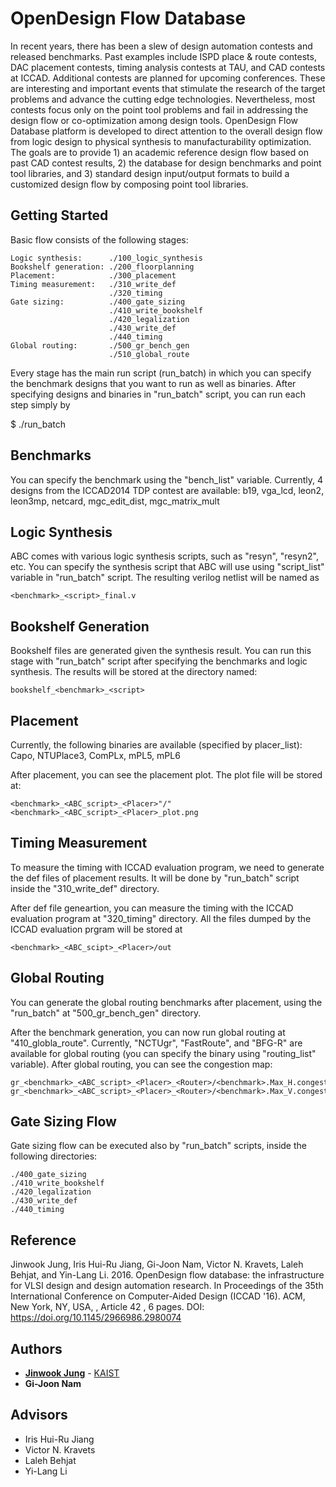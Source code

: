 # OpenDesign Flow Database
In recent years, there has been a slew of design automation contests and released benchmarks. 
Past examples include ISPD place & route contests, DAC placement contests, timing analysis contests at TAU, and CAD contests at ICCAD. 
Additional contests are planned for upcoming conferences. 
These are interesting and important events that stimulate the research of the target problems and advance the cutting edge technologies. 
Nevertheless, most contests focus only on the point tool problems and fail in addressing the design flow or co-optimization among design tools. 
OpenDesign Flow Database platform is developed to direct attention to the overall design flow from logic design to physical synthesis to manufacturability optimization. 
The goals are to provide 1) an academic reference design flow based on past CAD contest results, 2) the database for design benchmarks and point tool libraries, and 3) standard design input/output formats to build a customized design flow by composing point tool libraries.

## Getting Started
Basic flow consists of the following stages:

    Logic synthesis:      ./100_logic_synthesis
    Bookshelf generation: ./200_floorplanning
    Placement:            ./300_placement
    Timing measurement:   ./310_write_def
                          ./320_timing
    Gate sizing:          ./400_gate_sizing
                          ./410_write_bookshelf
                          ./420_legalization
                          ./430_write_def
                          ./440_timing
    Global routing:       ./500_gr_bench_gen
                          ./510_global_route

Every stage has the main run script (run_batch) in which you can specify 
the benchmark designs that you want to run as well as binaries.
After specifying designs and binaries in "run_batch" script, you can run 
each step simply by 

$ ./run_batch


## Benchmarks

You can specify the benchmark using the "bench_list" variable.
Currently, 4 designs from the ICCAD2014 TDP contest are available:
b19, vga_lcd, leon2, leon3mp, netcard, mgc_edit_dist, mgc_matrix_mult


## Logic Synthesis

ABC comes with various logic synthesis scripts, such as "resyn", "resyn2", 
etc. You can specify the synthesis script that ABC will use using 
"script_list" variable in "run_batch" script. The resulting verilog netlist 
will be named as 
```
<benchmark>_<script>_final.v
```

## Bookshelf Generation

Bookshelf files are generated given the synthesis result. You can run this 
stage with "run_batch" script after specifying the benchmarks and logic 
synthesis. The results will be stored at the directory named:
```
bookshelf_<benchmark>_<script>
```

## Placement

Currently, the following binaries are available (specified by placer_list):
Capo, NTUPlace3, ComPLx, mPL5, mPL6

After placement, you can see the placement plot. The plot file will be stored at:
```
<benchmark>_<ABC_script>_<Placer>"/"<benchmark>_<ABC_script>_<Placer>_plot.png
```


## Timing Measurement

To measure the timing with ICCAD evaluation program, we need to generate 
the def files of placement results. It will be done by "run_batch" script
inside the "310_write_def" directory.

After def file geneartion, you can measure the timing with the ICCAD evaluation
program at "320_timing" directory. All the files dumped by the ICCAD evaluation 
prgram will be stored at 

```
<benchmark>_<ABC_scipt>_<Placer>/out
```


## Global Routing

You can generate the global routing benchmarks after placement, using the 
"run_batch" at "500_gr_bench_gen" directory.

After the benchmark generation, you can now run global routing at 
"410_globla_route". Currently, "NCTUgr", "FastRoute", and "BFG-R" are available for 
global routing (you can specify the binary using "routing_list" variable).
After global routing, you can see the congestion map:

```
gr_<benchmark>_<ABC_script>_<Placer>_<Router>/<benchmark>.Max_H.congestion.png
gr_<benchmark>_<ABC_script>_<Placer>_<Router>/<benchmark>.Max_V.congestion.png
```

## Gate Sizing Flow
Gate sizing flow can be executed also by "run_batch" scripts, inside the following 
directories:
    
    ./400_gate_sizing
    ./410_write_bookshelf
    ./420_legalization
    ./430_write_def
    ./440_timing

## Reference
Jinwook Jung, Iris Hui-Ru Jiang, Gi-Joon Nam, Victor N. Kravets, Laleh Behjat, and Yin-Lang Li. 2016. OpenDesign flow database: the infrastructure for VLSI design and design automation research. In Proceedings of the 35th International Conference on Computer-Aided Design (ICCAD '16). ACM, New York, NY, USA, , Article 42 , 6 pages. DOI: https://doi.org/10.1145/2966986.2980074

## Authors
* [**Jinwook Jung**](mailto:jinwookjungs@gmail.com) - [KAIST](http://dtlab.kaist.ac.kr)
* **Gi-Joon Nam**

## Advisors
* Iris Hui-Ru Jiang
* Victor N. Kravets
* Laleh Behjat
* Yi-Lang Li
